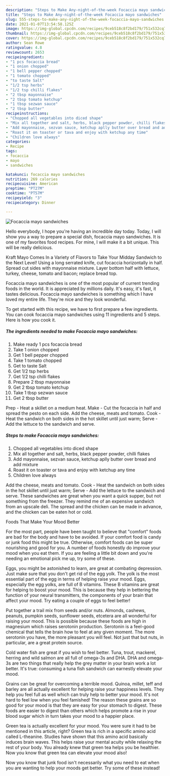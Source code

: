 ```yaml
---
description: "Steps to Make Any-night-of-the-week Focaccia mayo sandwiches"
title: "Steps to Make Any-night-of-the-week Focaccia mayo sandwiches"
slug: 555-steps-to-make-any-night-of-the-week-focaccia-mayo-sandwiches
date: 2021-01-07T13:54:58.125Z
image: https://img-global.cpcdn.com/recipes/9ceb518c8f2bd179/751x532cq70/focaccia-mayo-sandwiches-recipe-main-photo.jpg
thumbnail: https://img-global.cpcdn.com/recipes/9ceb518c8f2bd179/751x532cq70/focaccia-mayo-sandwiches-recipe-main-photo.jpg
cover: https://img-global.cpcdn.com/recipes/9ceb518c8f2bd179/751x532cq70/focaccia-mayo-sandwiches-recipe-main-photo.jpg
author: Sean Rowe
ratingvalue: 4.8
reviewcount: 2653
recipeingredient:
- "1 pcs focaccia bread"
- "1 onion chopped"
- "1 bell pepper chopped"
- "1 tomato chopped"
- "to taste Salt"
- "1/2 tsp herbs"
- "1/2 tsp chilli flakes"
- "2 tbsp mayonnaise"
- "2 tbsp tomato ketchup"
- "1 tbsp sezwan sauce"
- "2 tbsp butter"
recipeinstructions:
- "Chopped all vegetables into diced shape"
- "Mix all together and salt, herbs, black pepper powder, chilli flakes"
- "Add mayonnaise, sezvan sauce, ketchup aplly butter over bread and add mixture"
- "Roast it on toaster or tava and enjoy with ketchup any time"
- "Children love always"
categories:
- Recipe
tags:
- focaccia
- mayo
- sandwiches

katakunci: focaccia mayo sandwiches 
nutrition: 269 calories
recipecuisine: American
preptime: "PT27M"
cooktime: "PT57M"
recipeyield: "3"
recipecategory: Dinner

---
```



![Focaccia mayo sandwiches](https://img-global.cpcdn.com/recipes/9ceb518c8f2bd179/751x532cq70/focaccia-mayo-sandwiches-recipe-main-photo.jpg)

Hello everybody, I hope you're having an incredible day today. Today, I will show you a way to prepare a special dish, focaccia mayo sandwiches. It is one of my favorites food recipes. For mine, I will make it a bit unique. This will be really delicious.

Kraft Mayo Comes In a Variety of Flavors to Take Your Midday Sandwich to the Next Level! Using a long serrated knife, cut focaccia horizontally in half. Spread cut sides with mayonnaise mixture. Layer bottom half with lettuce, turkey, cheese, tomato and bacon; replace bread top.

Focaccia mayo sandwiches is one of the most popular of current trending foods in the world. It is appreciated by millions daily. It's easy, it's fast, it tastes delicious. Focaccia mayo sandwiches is something which I have loved my entire life. They're nice and they look wonderful.


To get started with this recipe, we have to first prepare a few ingredients. You can cook focaccia mayo sandwiches using 11 ingredients and 5 steps. Here is how you cook it.

<!--inarticleads1-->

##### The ingredients needed to make Focaccia mayo sandwiches:

1. Make ready 1 pcs focaccia bread
1. Take 1 onion chopped
1. Get 1 bell pepper chopped
1. Take 1 tomato chopped
1. Get to taste Salt
1. Get 1/2 tsp herbs
1. Get 1/2 tsp chilli flakes
1. Prepare 2 tbsp mayonnaise
1. Get 2 tbsp tomato ketchup
1. Take 1 tbsp sezwan sauce
1. Get 2 tbsp butter


Prep - Heat a skillet on a medium heat. Make - Cut the focaccia in half and spread the pesto on each side. Add the cheese, meats and tomato. Cook - Heat the sandwich on both sides in the hot skillet until just warm; Serve - Add the lettuce to the sandwich and serve. 

<!--inarticleads2-->

##### Steps to make Focaccia mayo sandwiches:

1. Chopped all vegetables into diced shape
1. Mix all together and salt, herbs, black pepper powder, chilli flakes
1. Add mayonnaise, sezvan sauce, ketchup aplly butter over bread and add mixture
1. Roast it on toaster or tava and enjoy with ketchup any time
1. Children love always


Add the cheese, meats and tomato. Cook - Heat the sandwich on both sides in the hot skillet until just warm; Serve - Add the lettuce to the sandwich and serve. These sandwiches are great when you want a quick supper, but not something from the freezer. They remind me of an expensive sandwich from an upscale deli. The spread and the chicken can be made in advance, and the chicken can be eaten hot or cold. 

Foods That Make Your Mood Better


For the most part, people have been taught to believe that "comfort" foods are bad for the body and have to be avoided. If your comfort food is candy or junk food this might be true. Otherwise, comfort foods can be super nourishing and good for you. A number of foods honestly do improve your mood when you eat them. If you are feeling a little bit down and you're needing an emotional pick me up, try some of these.

Eggs, you might be astonished to learn, are great at combating depression. Just make sure that you don't get rid of the egg yolk. The yolk is the most essential part of the egg in terms of helping raise your mood. Eggs, especially the egg yolks, are full of B vitamins. These B vitamins are great for helping to boost your mood. This is because they help in bettering the function of your neural transmitters, the components of your brain that affect your mood. Try eating a couple of eggs to feel better!

Put together a trail mix from seeds and/or nuts. Almonds, cashews, peanuts, pumpkin seeds, sunflower seeds, etcetera are all wonderful for raising your mood. This is possible because these foods are high in magnesium which raises serotonin production. Serotonin is a feel-good chemical that tells the brain how to feel at any given moment. The more serotonin you have, the more pleasant you will feel. Not just that but nuts, in particular, are a great protein source.

Cold water fish are great if you wish to feel better. Tuna, trout, mackerel, herring and wild salmon are all full of omega-3s and DHA. DHA and omega-3s are two things that really help the grey matter in your brain work a lot better. It's true: consuming a tuna fish sandwich can earnestly elevate your mood. 

Grains can be great for overcoming a terrible mood. Quinoa, millet, teff and barley are all actually excellent for helping raise your happiness levels. They help you feel full as well which can truly help to better your mood. It's not hard to feel low when you feel famished! The reason these grains are so good for your mood is that they are easy for your stomach to digest. These foods are easier to digest than others which helps promote a rise in your blood sugar which in turn takes your mood to a happier place.

Green tea is actually excellent for your mood. You were sure it had to be mentioned in this article, right? Green tea is rich in a specific amino acid called L-theanine. Studies have shown that this amino acid basically induces brain waves. This helps raise your mental acuity while relaxing the rest of your body. You already knew that green tea helps you be healthier. Now you know that green tea can elevate your mood also!

Now you know that junk food isn't necessarily what you need to eat when you are wanting to help your moods get better. Try some of these instead!

